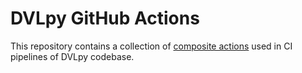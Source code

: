# DVLpy GitHub Actions

This repository contains a collection of [composite actions](https://docs.github.com/en/actions/creating-actions/creating-a-composite-action) used in CI pipelines of DVLpy codebase.
